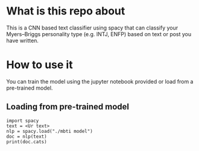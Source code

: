 # What is this repo about

This is a CNN based text classifier using spacy that can classify your Myers–Briggs personality type (e.g. INTJ, ENFP) based on text or post you have written.  

# How to use it 

You can train the model using the jupyter notebook provided or load from a pre-trained model. 

## Loading from pre-trained model

```
import spacy
text = <Ur text>
nlp = spacy.load("./mbti model")
doc = nlp(text)
print(doc.cats)
 ```

 